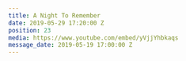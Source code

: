 ```yaml
---
title: A Night To Remember
date: 2019-05-29 17:20:00 Z
position: 23
media: https://www.youtube.com/embed/yVjjYhbkaqs
message_date: 2019-05-19 17:00:00 Z
---
```


